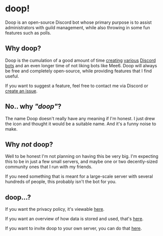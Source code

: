 # doop!

Doop is an open-source Discord bot whose primary purpose is to assist administrators with guild management, while also throwing in some fun features such as polls.

## Why doop?

Doop is the cumulation of a good amount of time [creating](https://github.com/Jaxydog/Spanky) [various](https://github.com/Jaxydog/spanky-rs) [Discord](https://github.com/Jaxydog/MrManager) [bots](https://github.com/Jaxydog/mr-manager) and an even longer time of not liking bots like Mee6. Doop will always be free and completely open-source, while providing features that I find useful.

If you want to suggest a feature, feel free to contact me via Discord or [create an issue](https://github.com/Jaxydog/doop/issues).

## No.. why _"doop"_?

The name Doop doesn't really have any meaning if I'm honest. I just drew the icon and thought it would be a suitable name. And it's a funny noise to make.

## Why _not_ doop?

Well to be honest I'm not planning on having this be very big. I'm expecting this to be in just a few small servers, and maybe one or two decently-sized community ones that I run with my friends.

If you need something that is meant for a large-scale server with several hundreds of people, this probably isn't the bot for you.

## doop...?

If you want the privacy policy, it's viewable [here](./privacy-policy.md).

If you want an overview of how data is stored and used, that's [here](./data-usage.md).

If you want to invite doop to your own server, you can do that [here](https://discord.com/api/oauth2/authorize?client_id=1072145676357599302&permissions=8&scope=bot%20applications.commands).
